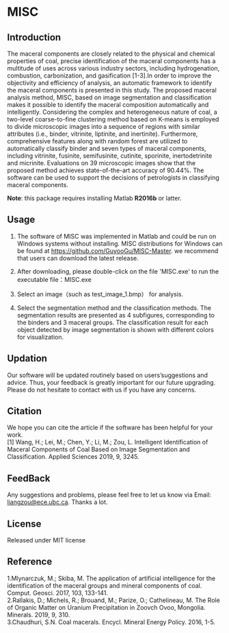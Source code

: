 ﻿# MISC

## Introduction

The maceral components are closely related to the physical and chemical properties of coal, precise identification of the maceral components has a multitude of uses across various industry sectors, including hydrogenation, combustion, carbonization, and gasification [1-3].In order to improve the objectivity and efficiency of analysis, an automatic framework to identify the maceral components is presented in this study.
The proposed maceral analysis method, MISC, based on image segmentation and classification makes it possible to identify the maceral composition automatically and intelligently. Considering the complex and heterogeneous nature of coal, a two-level coarse-to-fine clustering method based on K-means is employed to divide microscopic images into a sequence of regions with similar attributes (i.e., binder, vitrinite, liptinite, and inertinite). Furthermore, comprehensive features along with random forest are utilized to automatically classify binder and seven types of maceral components, including vitrinite, fusinite, semifusinite, cutinite, sporinite, inertodetrinite and micrinite. 
Evaluations on 39 microscopic images show that the proposed method achieves state-of-the-art accuracy of 90.44%. The software can be used to support the decisions of petrologists in classifying maceral components.

**Note**: this package requires installing Matlab **R2016b** or latter.

## Usage

1. The software of MISC was implemented in Matlab and could be run on
Windows systems without installing. MISC distributions for Windows can be found at 
https://github.com/GuyooGu/MISC-Master. we recommend that users can download the latest release. 

2. After downloading, please double-click on the file 'MISC.exe' to run the executable file：MISC.exe

3. Select an image（such as test_image_1.bmp） for analysis.

4. Select the segmentation method and the classification methods. 
The segmentation results are presented as 4 subfigures, corresponding to the binders and 3 maceral groups. The classification result for each object detected by image segmentation is shown with different colors for visualization. 


## Updation

Our software will be updated routinely based on users’suggestions and advice. Thus, your feedback is greatly important for our future upgrading. Please do not hesitate to contact with us if you have any concerns.


## Citation 
We hope you can cite the article if the software has been helpful for your work.                
[1] Wang, H.; Lei, M.; Chen, Y.; Li, M.; Zou, L. Intelligent Identification of Maceral Components of Coal Based on Image Segmentation and Classification. Applied Sciences 2019, 9, 3245.


## FeedBack 

Any suggestions and problems, please feel free to let us know via Email: liangzou@ece.ubc.ca. Thanks a lot.

## License 

Released under MIT license

## Reference  
1.Mlynarczuk, M.; Skiba, M. The application of artificial intelligence for the identification of the maceral groups and mineral components of coal. Comput. Geosci. 2017, 103, 133-141.     
2.Rallakis, D.; Michels, R.; Brouand, M.; Parize, O.; Cathelineau, M. The Role of Organic Matter on Uranium Precipitation in Zoovch Ovoo, Mongolia. Minerals. 2019, 9, 310.     
3.Chaudhuri, S.N. Coal macerals. Encycl. Mineral Energy Policy. 2016, 1-5.


